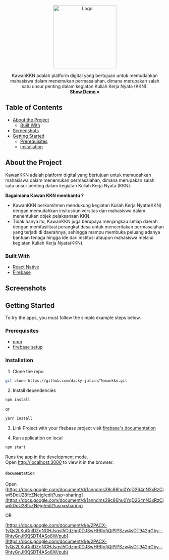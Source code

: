 <p align="center">
  <a href="https://kawan-kkn.web.app/">
    <img src="https://kawan-kkn.web.app/static/media/teman-kkn-logo.e1c30027.webp" alt="Logo" width="200" height="200">
  </a>

  <p align="center">
  KawanKKN adalah platform digital yang bertujuan untuk memudahkan mahasiswa dalam menemukan permasalahan, dimana merupakan salah satu unsur penting dalam kegiatan Kuliah Kerja Nyata (KKN).
    <br />
    <a href="https://kawan-kkn.web.app/"><strong>Show Demo »</strong></a>
  </p>
</p>

## Table of Contents

- [About the Project](#about-the-project)
  - [Built With](#built-with)
- [Screenshots](#screenshots)
- [Getting Started](#getting-started)
  - [Prerequisites](#prerequisites)
  - [Installation](#installation)

## About the Project
KawanKKN adalah platform digital yang bertujuan untuk memudahkan mahasiswa dalam menemukan permasalahan, dimana merupakan salah satu unsur penting dalam kegiatan Kuliah Kerja Nyata (KKN). 

<b>Bagaimana Kawan KKN membantu ?</b>
- KawanKKN berkomitmen mendukung kegiatan Kuliah Kerja Nyata(KKN) dengan memudahkan insitusi/universitas dan mahasiswa dalam menentukan objek pelaksanaan KKN.
- Tidak hanya itu, KawanKKN juga berupaya menjangkau setiap daerah dengan memfasilitasi perangkat desa untuk menceritakan permasalahan yang terjadi di daerahnya, sehingga mampu membuka peluang adanya bantuan tenaga hingga ide dari institusi ataupun mahasiswa melalui kegiatan Kuliah Kerja Nyata(KKN).

### Built With

- [React Native](https://reactjs.org)
- [Firebase](http://firebase.com)

## Screenshots

## Getting Started

To try the apps, you must follow the simple example steps below.

### Prerequisites

- [npm](https://www.npmjs.com)
- [firebase setup](https://firebase.google.com/docs/web/setup)

### Installation

1. Clone the repo

```sh
git clone https://github.com/dicky-julian/Temankkn.git
```

2. Install dependencies

```sh
npm install
```
or
```sh
yarn install
```

3. Link Project with your firebase project
visit [firebase's documentation](https://firebase.google.com/docs/web/setup)

4. Run application on local

```sh
npm start
```

Runs the app in the development mode.<br />
Open [http://localhost:3000](http://localhost:3000) to view it in the browser.

#### `documentation `

Open [https://docs.google.com/document/d/1anndms39c86hu0YqD264nN3xRzCjwi5DoU28fcZNejg/edit?usp=sharing](https://docs.google.com/document/d/1anndms39c86hu0YqD264nN3xRzCjwi5DoU28fcZNejg/edit?usp=sharing)

OR 

[https://docs.google.com/document/d/e/2PACX-1vQs2LKuGnlDZgNGHJsqsI5Cdzhn0DJ3wHf6fxfjQjPlPSzw4sOT942gGby--RhtyGnJKKjSDT4ASo8W/pub](https://docs.google.com/document/d/e/2PACX-1vQs2LKuGnlDZgNGHJsqsI5Cdzhn0DJ3wHf6fxfjQjPlPSzw4sOT942gGby--RhtyGnJKKjSDT4ASo8W/pub)

